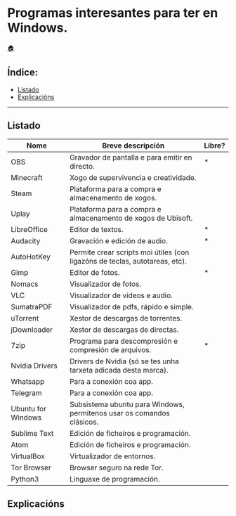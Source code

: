 # Programas interesantes para ter en Windows.

[:house:](readme.md)  

## Índice:
* [Listado](programas-w2.md#listado)
* [Explicacións](programas-w2.md#explicacións)

------

## Listado

| Nome 		          	| Breve descripción 	                                                                                | Libre? |
| ------------ 		    | ------------- 		                                                                                  | ------ |
| OBS		        	    | Gravador de pantalla e para emitir en directo.                                                      | *      |
| Minecraft      	    | Xogo de supervivencia e creatividade.          	                                                    |        |
| Steam	        	    | Plataforma para a compra e almacenamento de xogos.	                                                |        |
| Uplay	        	    | Plataforma para a compra e almacenamento de xogos de Ubisoft.	                                      |        |
| LibreOffice       	| Editor de textos.	                                                                                  | *      |
| Audacity            | Gravación e edición de audio.                                                                       | *      |
| AutoHotKey     	    | Permite crear scripts moi útiles (con ligazóns de teclas, autotareas, etc).	                        |        |
| Gimp              	| Editor de fotos.                                                                                    | *      |
| Nomacs         	    | Visualizador de fotos.                                                                              |        |
| VLC            	    | Visualizador de videos e audio.                                                                     |        |
| SumatraPDF     	    | Visualizador de pdfs, rápido e simple.                                                              |        |
| uTorrent       	    | Xestor de descargas de torrentes.                                                                   |        |
| jDownloader       	| Xestor de descargas de directas.                                                                    |        |
| 7zip          	    | Programa para descompresión e compresión de arquivos.                                               | *      |
| Nvidia Drivers 	    | Drivers de Nvidia (só se tes unha tarxeta adicada desta marca).                                     |        |
| Whatsapp          	| Para a conexión coa app.                                                                            |        |
| Telegram       	    | Para a conexión coa app.                                                                            |        |
| Ubuntu for Windows  | Subsistema ubuntu para Windows, permitenos usar os comandos clásicos.                               |        |
| Sublime Text        | Edición de ficheiros e programación.                                                                |        |
| Atom                | Edición de ficheiros e programación.                                                                |        |
| VirtualBox          | Virtualizador de entornos.                                                                          |        |
| Tor Browser         | Browser seguro na rede Tor.                                                                         |        |
| Python3             | Linguaxe de programación.                                                                           |        |

## Explicacións
